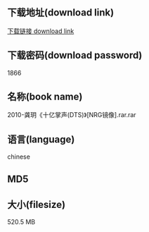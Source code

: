 ## 下载地址(download link)
[下载链接 download link](https://voluble-croquembouche-d321dc.netlify.app/?s=2010-%E9%BE%9A%E7%8E%A5%E3%80%8A%E5%8D%81%E4%BA%BF%E6%8E%8C%E5%A3%B0%28DTS%29%E3%80%8B%5BNRG%E9%95%9C%E5%83%8F%5D.rar)

## 下载密码(download password)
1866

## 名称(book name)
2010-龚玥《十亿掌声(DTS)》[NRG镜像].rar.rar

## 语言(language)
chinese

## MD5


## 大小(filesize)
520.5 MB
